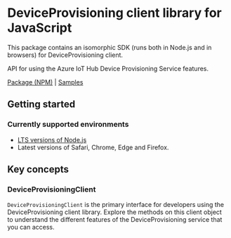 # DeviceProvisioning client library for JavaScript

This package contains an isomorphic SDK (runs both in Node.js and in browsers) for DeviceProvisioning client.

API for using the Azure IoT Hub Device Provisioning Service features.

[Package (NPM)](https://www.npmjs.com/package/@msinternal/deviceprovisioning) |
[Samples](https://github.com/Azure-Samples/azure-samples-js-management)

## Getting started

### Currently supported environments

- [LTS versions of Node.js](https://nodejs.org/about/releases/)
- Latest versions of Safari, Chrome, Edge and Firefox.




## Key concepts

### DeviceProvisioningClient

`DeviceProvisioningClient` is the primary interface for developers using the DeviceProvisioning client library. Explore the methods on this client object to understand the different features of the DeviceProvisioning service that you can access.

